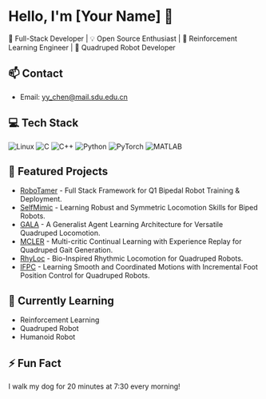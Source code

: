 # Hello, I'm [Your Name] 👋

🚀 Full-Stack Developer | 💡 Open Source Enthusiast | 🤖 Reinforcement Learning Engineer | 🌱 Quadruped Robot Developer

## 📫 Contact
- Email: yy_chen@mail.sdu.edu.cn

## 💻 Tech Stack
![Linux](https://img.shields.io/badge/Linux-FCC624?style=for-the-badge&logo=linux&logoColor=black)
![C](https://img.shields.io/badge/C-00599C?style=for-the-badge&logo=c&logoColor=white)
![C++](https://img.shields.io/badge/C++-00599C?style=for-the-badge&logo=c%2B%2B&logoColor=white)
![Python](https://img.shields.io/badge/Python-3776AB?style=for-the-badge&logo=python&logoColor=white)
![PyTorch](https://img.shields.io/badge/PyTorch-EE4C2C?style=for-the-badge&logo=pytorch&logoColor=white)
![MATLAB](https://img.shields.io/badge/MATLAB-0076A8?style=for-the-badge&logo=mathworks&logoColor=white)

## 🌟 Featured Projects
- [RoboTamer](https://vsislab.github.io/RoboTamer/) - Full Stack Framework for Q1 Bipedal Robot Training & Deployment.
- [SelfMimic](https://vsislab.github.io/SelfMimic/) - Learning Robust and Symmetric Locomotion Skills for Biped Robots.
- [GALA](https://vsislab.github.io/gala/) - A Generalist Agent Learning Architecture for Versatile Quadruped Locomotion.
- [MCLER](https://vsislab.github.io/mcler/) - Multi-critic Continual Learning with Experience Replay for Quadruped Gait Generation.
- [RhyLoc](https://vsislab.github.io/rhyloc/) - Bio-Inspired Rhythmic Locomotion for Quadruped Robots.
- [IFPC](https://vsislab.github.io/ifpc/) - Learning Smooth and Coordinated Motions with Incremental Foot Position Control for Quadruped Robots.


## 📖 Currently Learning
- Reinforcement Learning
- Quadruped Robot
- Humanoid Robot

## ⚡ Fun Fact
I walk my dog ​​for 20 minutes at 7:30 every morning!
    
